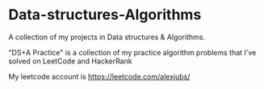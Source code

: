 # Data-structures-Algorithms
A collection of my projects in Data structures &amp; Algorithms. 

"DS+A Practice" is a collection of my practice algorithm problems that I've solved on LeetCode and HackerRank

My leetcode account is https://leetcode.com/alexjubs/
